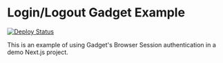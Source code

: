 # Login/Logout Gadget Example

[![Deploy Status](https://img.shields.io/github/deployments/gadget-inc/examples/Production%20%E2%80%93%20login-logout-example)](https://vercel.com/gadget/login-logout-example)

This is an example of using Gadget's Browser Session authentication in a demo Next.js project.
